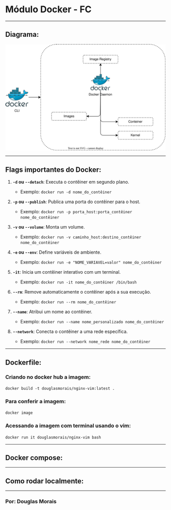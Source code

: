 # Módulo Docker - FC

---

## Diagrama:
![Docker Diagram](architecture.drawio.svg)

---

## Flags importantes do Docker:
1. **`-d` ou `--detach`**: Executa o contêiner em segundo plano.
   - Exemplo: `docker run -d nome_do_contêiner`

2. **`-p` ou `--publish`**: Publica uma porta do contêiner para o host.
   - Exemplo: `docker run -p porta_host:porta_contêiner nome_do_contêiner`

3. **`-v` ou `--volume`**: Monta um volume.
   - Exemplo: `docker run -v caminho_host:destino_contêiner nome_do_contêiner`

4. **`-e` ou `--env`**: Define variáveis de ambiente.
   - Exemplo: `docker run -e "NOME_VARIAVEL=valor" nome_do_contêiner`

5. **`-it`**: Inicia um contêiner interativo com um terminal.
   - Exemplo: `docker run -it nome_do_contêiner /bin/bash`

6. **`--rm`**: Remove automaticamente o contêiner após a sua execução.
   - Exemplo: `docker run --rm nome_do_contêiner`

7. **`--name`**: Atribui um nome ao contêiner.
   - Exemplo: `docker run --name nome_personalizado nome_do_contêiner`

8. **`--network`**: Conecta o contêiner a uma rede específica.
   - Exemplo: `docker run --network nome_rede nome_do_contêiner`

---

## Dockerfile:

### Criando no docker hub a imagem:
`docker build -t douglasmorais/nginx-vim:latest .`

### Para conferir a imagem:
`docker image`

### Acessando a imagem com terminal usando o vim:
`docker run it douglasmorais/nginx-vim bash`

---

## Docker compose:

---

## Como rodar localmente:

---


### Por: Douglas Morais